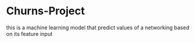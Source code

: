 # Churns-Project
this is a machine learning model that predict values of a networking  based on its feature input

